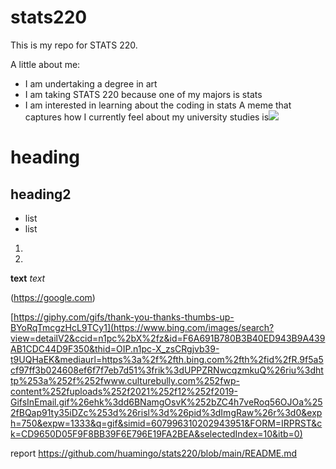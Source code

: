 # stats220
This is my repo for STATS 220. 

A little about me:

- I am undertaking a degree in art
- I am taking STATS 220 because one of my majors is stats
- I am interested in learning about the coding in stats
A meme that captures how I currently feel about my university studies is![](https://c.tenor.com/8druEACXtX8AAAAd/tenor.gif)

# heading
## heading2
- list
- list
1. 
2.

**text**
*text*

(https://google.com)



[https://giphy.com/gifs/thank-you-thanks-thumbs-up-BYoRqTmcgzHcL9TCy1](https://www.bing.com/images/search?view=detailV2&ccid=n1pc%2bX%2fz&id=F6A691B780B3B40ED943B9A439AB1CDC44D9F350&thid=OIP.n1pc-X_zsCRgjvb39-t9UQHaEK&mediaurl=https%3a%2f%2fth.bing.com%2fth%2fid%2fR.9f5a5cf97ff3b024608ef6f7f7eb7d51%3frik%3dUPPZRNwcqzmkuQ%26riu%3dhttp%253a%252f%252fwww.culturebully.com%252fwp-content%252fuploads%252f2021%252f12%252f2019-GifsInEmail.gif%26ehk%3dd6BNamgOsvK%252bZC4h7veRoq56OJOa%252fBQap91ty35iDZc%253d%26risl%3d%26pid%3dImgRaw%26r%3d0&exph=750&expw=1333&q=gif&simid=607996310202943951&FORM=IRPRST&ck=CD9650D05F9F8BB39F6E796E19FA2BEA&selectedIndex=10&itb=0)



report https://github.com/huamingo/stats220/blob/main/README.md
